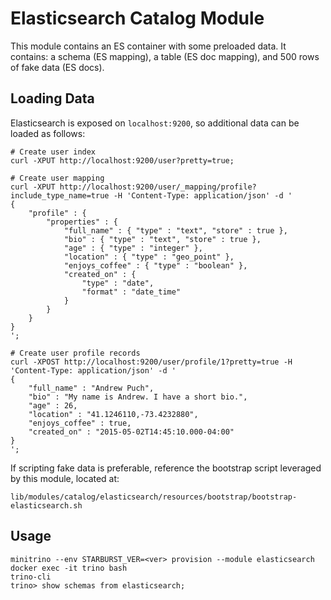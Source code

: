 # Elasticsearch Catalog Module

This module contains an ES container with some preloaded data. It contains: a
schema (ES mapping), a table (ES doc mapping), and 500 rows of fake data (ES
docs).

## Loading Data

Elasticsearch is exposed on `localhost:9200`, so additional data can be loaded
as follows:

    # Create user index
    curl -XPUT http://localhost:9200/user?pretty=true;

    # Create user mapping
    curl -XPUT http://localhost:9200/user/_mapping/profile?include_type_name=true -H 'Content-Type: application/json' -d '
    {
        "profile" : {
            "properties" : {
                "full_name" : { "type" : "text", "store" : true },
                "bio" : { "type" : "text", "store" : true },
                "age" : { "type" : "integer" },
                "location" : { "type" : "geo_point" },
                "enjoys_coffee" : { "type" : "boolean" },
                "created_on" : {
                    "type" : "date", 
                    "format" : "date_time" 
                }
            }
        }
    }
    ';

    # Create user profile records
    curl -XPOST http://localhost:9200/user/profile/1?pretty=true -H 'Content-Type: application/json' -d '
    {
        "full_name" : "Andrew Puch",
        "bio" : "My name is Andrew. I have a short bio.",
        "age" : 26,
        "location" : "41.1246110,-73.4232880",
        "enjoys_coffee" : true,
        "created_on" : "2015-05-02T14:45:10.000-04:00"
    }
    ';

If scripting fake data is preferable, reference the bootstrap script leveraged
by this module, located at:

    lib/modules/catalog/elasticsearch/resources/bootstrap/bootstrap-elasticsearch.sh

## Usage

    minitrino --env STARBURST_VER=<ver> provision --module elasticsearch
    docker exec -it trino bash 
    trino-cli
    trino> show schemas from elasticsearch;
